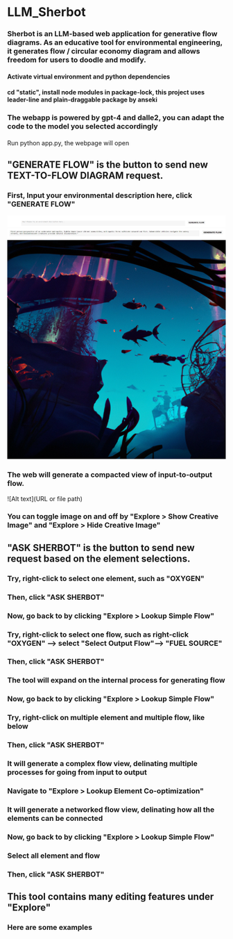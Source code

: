 # LLM_Sherbot

### Sherbot is an LLM-based web application for generative flow diagrams. As an educative tool for environmental engineering, it generates flow / circular economy diagram and allows freedom for users to doodle and modify.


#### Activate virtual environment and python dependencies
#### cd "static", install node modules in package-lock, this project uses leader-line and plain-draggable package by anseki
### The webapp is powered by gpt-4 and dalle2, you can adapt the code to the model you selected accordingly

####
 Run python app.py, the webpage will open


## "GENERATE FLOW" is the button to send new TEXT-TO-FLOW DIAGRAM request.
### First, Input your environmental description here, click "GENERATE FLOW"
![Alt text](__Pic__/0.png)
![Alt text](__Pic__/1.jpg)
![Alt text](static/envir.png)

### The web will generate a compacted view of input-to-output flow. 
![Alt text](URL or file path)
### You can toggle image on and off by "Explore > Show Creative Image" and "Explore > Hide Creative Image" 



## "ASK SHERBOT" is the button to send new request based on the element selections.
### Try, right-click to select one element, such as "OXYGEN"
### Then, click "ASK SHERBOT" 


### Now, go back to by clicking "Explore > Lookup Simple Flow"


### Try, right-click to select one flow, such as  right-click "OXYGEN" --> select "Select Output Flow"--> "FUEL SOURCE"
### Then, click "ASK SHERBOT"
### The tool will expand on the internal process for generating flow


### Now, go back to by clicking "Explore > Lookup Simple Flow"
### Try, right-click on multiple element and multiple flow, like below
### Then, click "ASK SHERBOT"
### It will generate a complex flow view, delinating multiple processes for going from input to output


### Navigate to "Explore > Lookup Element Co-optimization"
### It will generate a networked flow view, delinating how all the elements can be connected


### Now, go back to by clicking "Explore > Lookup Simple Flow"
### Select all element and flow
### Then, click "ASK SHERBOT"


## This tool contains many editing features under "Explore"
### Here are some examples
